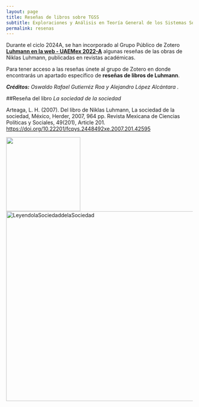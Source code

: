 ```yaml
---
layout: page
title: Reseñas de libros sobre TGSS
subtitle: Exploraciones y Análisis en Teoría General de los Sistemas Sociales
permalink: resenas
---
```


Durante el ciclo 2024A, se han incorporado al Grupo Público de Zotero [**Luhmann en la web - UAEMex 2022-A**](https://www.zotero.org/groups/4695391/luhmann_en_la_web_-_uaemex_2022-a) algunas reseñas de las obras de Niklas Luhmann, publicadas en revistas académicas.

Para tener acceso a las reseñas únete al grupo de Zotero en donde encontrarás un apartado específico de **reseñas de libros de Luhmann**.

***Créditos:** Oswaldo Rafael Gutierréz Roa y Alejandro López Alcántara .*

##Reseña del libro *La sociedad de la sociedad*

Arteaga, L. H. (2007). Del libro de Niklas Luhmann, La sociedad de la sociedad, México, Herder, 2007, 964 pp. Revista Mexicana de Ciencias Políticas y Sociales, 49(201), Article 201. https://doi.org/10.22201/fcpys.2448492xe.2007.201.42595

<img src="https://upload.wikimedia.org/wikipedia/commons/2/26/LeyendolaSociedaddelaSociedad.jpg" style="float:left;width:200px;padding-right:20px;">

<a title="IsabelColin, CC BY-SA 4.0 &lt;https://creativecommons.org/licenses/by-sa/4.0&gt;, undefined" href="https://commons.wikimedia.org/wiki/File:LeyendolaSociedaddelaSociedad.jpg"><img width="512" alt="LeyendolaSociedaddelaSociedad" src="https://upload.wikimedia.org/wikipedia/commons/thumb/2/26/LeyendolaSociedaddelaSociedad.jpg/512px-LeyendolaSociedaddelaSociedad.jpg?20220611222242"></a>

